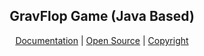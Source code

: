 <h2 align="center"><b>GravFlop Game (Java Based)</b></h2>
<p align="center">
  <a href="https://macesdev.github.io/doc/pue/release/">Documentation</a> | 
  <a href="https://github.com/macesdev/pue/">Open Source</a> |
  <a href="https://macesdev.github.io/macesdev/pue/release/license">Copyright</a>
<h4 align="center"></h4>

